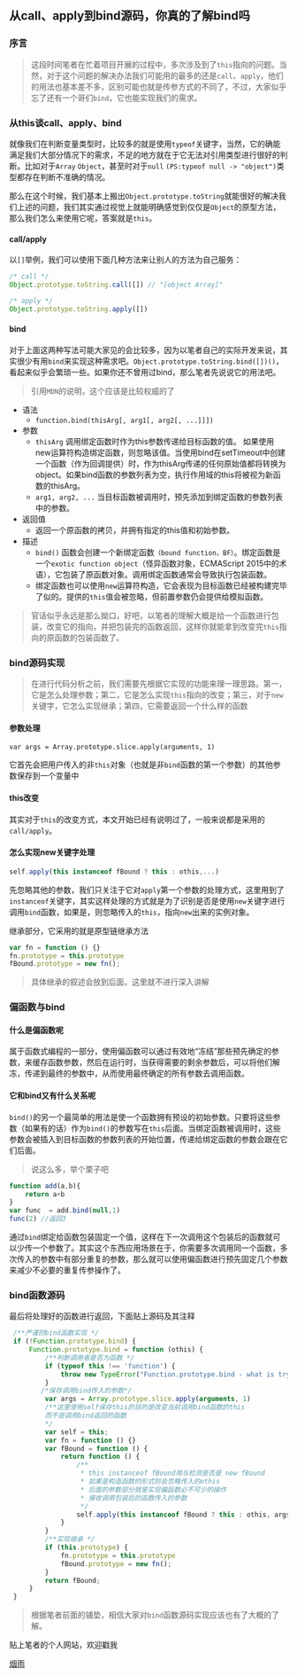 ## 从call、apply到bind源码，你真的了解bind吗

### 序言
> 这段时间笔者在忙着项目开展的过程中，多次涉及到了`this`指向的问题。当然，对于这个问题的解决办法我们可能用的最多的还是`call`、`apply`，他们的用法也基本差不多，区别可能也就是传参方式的不同了，不过，大家似乎忘了还有一个哥们`bind`，它也能实现我们的需求。

### 从this谈call、apply、bind
就像我们在判断变量类型时，比较多的就是使用`typeof`关键字，当然，它的确能满足我们大部分情况下的需求，不足的地方就在于它无法对引用类型进行很好的判断。比如对于`Array` `Object`，甚至时对于`null` `(PS:typeof null -> "object")`类型都存在判断不准确的情况。

那么在这个时候，我们基本上搬出`Object.prototype.toString`就能很好的解决我们上述的问题，我们其实通过视觉上就能明确感觉到仅仅是`Object`的原型方法，那么我们怎么来使用它呢，答案就是`this`。

#### call/apply
以`[]`举例，我们可以使用下面几种方法来让别人的方法为自己服务：
```javascript
/* call */
Object.prototype.toString.call([]) // "[object Array]"

/* apply */
Object.prototype.toString.apply([])
```

#### bind
对于上面这两种写法可能大家见的会比较多，因为以笔者自己的实际开发来说，其实很少有用`bind`来实现这种需求吧。`Object.prototype.toString.bind([])()`，看起来似乎会繁琐一些。如果你还不曾用过bind，那么笔者先说说它的用法吧。

> 引用`MDN`的说明，这个应该是比较权威的了

* 语法
    * `function.bind(thisArg[, arg1[, arg2[, ...]]])` 
* 参数
    * `thisArg`
    调用绑定函数时作为this参数传递给目标函数的值。 如果使用new运算符构造绑定函数，则忽略该值。当使用bind在setTimeout中创建一个函数（作为回调提供）时，作为thisArg传递的任何原始值都将转换为object。如果bind函数的参数列表为空，执行作用域的this将被视为新函数的thisArg。
    * `arg1, arg2, ...`
    当目标函数被调用时，预先添加到绑定函数的参数列表中的参数。
* 返回值
    * 返回一个原函数的拷贝，并拥有指定的this值和初始参数。
* 描述
    * `bind()` 函数会创建一个新绑定函数`（bound function，BF）`。绑定函数是一个`exotic function object`（怪异函数对象，ECMAScript 2015中的术语），它包装了原函数对象。调用绑定函数通常会导致执行包装函数。
    * 绑定函数也可以使用`new`运算符构造，它会表现为目标函数已经被构建完毕了似的。提供的`this`值会被忽略，但前置参数仍会提供给模拟函数。
> 官话似乎永远是那么拗口，好吧，以笔者的理解大概是给一个函数进行包装，改变它的指向，并把包装完的函数返回，这样你就能拿到改变完`this`指向的原函数的包装函数了。

### bind源码实现
> 在进行代码分析之前，我们需要先根据它实现的功能来理一理思路。第一，它是怎么处理参数；第二，它是怎么实现`this`指向的改变；第三，对于`new`关键字，它怎么实现继承；第四，它需要返回一个什么样的函数

#### 参数处理
`var args = Array.prototype.slice.apply(arguments, 1)`

它首先会把用户传入的非`this`对象（也就是非`bind`函数的第一个参数）的其他参数保存到一个变量中

#### this改变
其实对于`this`的改变方式，本文开始已经有说明过了，一般来说都是采用的`call/apply`。

#### 怎么实现new关键字处理

```javascript
self.apply(this instanceof fBound ? this : othis,...)
```
先忽略其他的参数，我们只关注于它对`apply`第一个参数的处理方式，这里用到了`instanceof`关键字，其实这样处理的方式就是为了识别是否是使用`new`关键字进行调用`bind`函数，如果是，则忽略传入的`this`，指向`new`出来的实例对象。

继承部分，它采用的就是原型链继承方法

```javascript
var fn = function () {}
fn.prototype = this.prototype
fBound.prototype = new fn();
```
> 具体继承的叙述会放到后面，这里就不进行深入讲解

### 偏函数与bind
#### 什么是偏函数呢
属于函数式编程的一部分，使用偏函数可以通过有效地“冻结”那些预先确定的参数，来缓存函数参数，然后在运行时，当获得需要的剩余参数后，可以将他们解冻，传递到最终的参数中，从而使用最终确定的所有参数去调用函数。

#### 它和bind又有什么关系呢

`bind()`的另一个最简单的用法是使一个函数拥有预设的初始参数。只要将这些参数（如果有的话）作为`bind()`的参数写在`this`后面。当绑定函数被调用时，这些参数会被插入到目标函数的参数列表的开始位置，传递给绑定函数的参数会跟在它们后面。

> 说这么多，举个栗子吧


```javascript
function add(a,b){
    return a+b
}
var func  = add.bind(null,1)
func(2) //返回3
```
通过`bind`绑定给函数包装固定一个值，这样在下一次调用这个包装后的函数就可以少传一个参数了。其实这个东西应用场景在于，你需要多次调用同一个函数，多次传入的参数中有部分重复的参数，那么就可以使用偏函数进行预先固定几个参数来减少不必要的重复传参操作了。

### bind函数源码
最后将处理好的函数进行返回，下面贴上源码及其注释


```javascript
 /**严谨的bind函数实现 */
 if (!Function.prototype.bind) {
     Function.prototype.bind = function (othis) {
         /**判断调用者是否为函数 */
         if (typeof this !== 'function') {
             throw new TypeError("Function.prototype.bind - what is trying to be bound is not callable")
         }
        /*保存调用bind传入的参数*/
         var args = Array.prototype.slice.apply(arguments, 1)
         /**这里使用self保存this的目的是改变当前调用bind函数的this
         而不是调用bind返回的函数 
         */
         var self = this;
         var fn = function () {}
         var fBound = function () {
             return function () {
                 /**
                  * this instanceof fBound用与检测是否是 new fBound
                  * 如果是构造函数的形式则会忽略传入的othis 
                  * 后面的参数部分就是实现偏函数必不可少的操作
                  * 接收调用包装后的函数传入的参数
                  */
                 self.apply(this instanceof fBound ? this : othis, args.concat(Array.prototype.slice.call(arguments)))
             }
         }
         /**实现继承 */
         if (this.prototype) {
             fn.prototype = this.prototype
             fBound.prototype = new fn();
         }
         return fBound;
     }
 }
```
> 根据笔者前面的铺垫，相信大家对`bind`函数源码实现应该也有了大概的了解。

贴上笔者的个人网站，欢迎戳我

[烟雨](https://yanyusite.com)